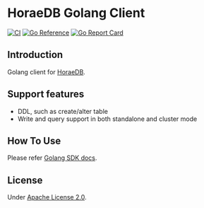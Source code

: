 # HoraeDB Golang Client

[![CI](https://github.com/apache/incubator-horaedb-client-go/actions/workflows/CI.yml/badge.svg)](https://github.com/apache/incubator-horaedb-client-go/actions/workflows/CI.yml)
[![Go Reference](https://pkg.go.dev/badge/github.com/apache/incubator-horaedb-client-go.svg)](https://pkg.go.dev/github.com/apache/incubator-horaedb-client-go)
[![Go Report Card](https://goreportcard.com/badge/github.com/apache/incubator-horaedb-client-go)](https://goreportcard.com/report/github.com/apache/incubator-horaedb-client-go)

## Introduction

Golang client for [HoraeDB](https://github.com/apache/incubator-horaedb).

## Support features
- DDL, such as create/alter table
- Write and query support in both standalone and cluster mode

## How To Use

Please refer [Golang SDK docs](https://horaedb.apache.org/en/sdk/go.html).

## License

Under [Apache License 2.0](LICENSE).
